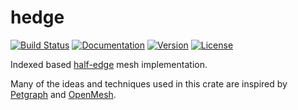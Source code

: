 # hedge

[![Build Status](https://travis-ci.org/photex/hedge.svg?branch=master)](https://travis-ci.org/photex/hedge)
[![Documentation](https://docs.rs/hedge/badge.svg)](https://docs.rs/hedge)
[![Version](https://img.shields.io/crates/v/hedge.svg)](https://crates.io/crates/hedge)
[![License](https://img.shields.io/crates/l/hedge.svg)](https://github.com/photex/hedge/blob/master/LICENSE)

Indexed based [half-edge] mesh implementation.

Many of the ideas and techniques used in this crate are inspired by [Petgraph] and [OpenMesh].

[half-edge]: https://en.wikipedia.org/wiki/Doubly_connected_edge_list
[Petgraph]: http://crates.io/crate/petgraph
[OpenMesh]: http://openmesh.org
